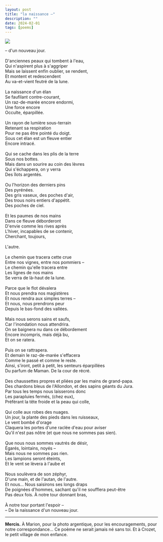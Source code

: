 ```yaml
---
layout: post
title: "la naissance –"
description: ""
date: 2024-02-01
tags: [poems]
---
```


![]({{site.baseurl}}/images/naissance.jpg)

<p style="text-align: center;">

– d'un nouveau jour.  <br/>
<br/>
D'anciennes peaux qui tombent à l'eau,  <br/>
Qui n'aspirent plus à s'aggriper  <br/>
Mais se laissent enfin oublier, se rendent,  <br/>
Et montent et redescendent  <br/>
Au va-et-vient feutré de la lune.  <br/>
<br/>
La naissance d'un élan  <br/>
Se faufilant contre-courant,  <br/>
Un raz-de-marée encore endormi,  <br/>
Une force encore  <br/>
Occulte, éparpillée.  <br/>
<br/>
Un rayon de lumière sous-terrain  <br/>
Retenant sa respiration  <br/>
Pour ne pas être pointé du doigt.  <br/>
Sous cet élan est un fleuve entier  <br/>
Encore intracé.  <br/>
<br/>
Qui se cache dans les plis de la terre  <br/>
Sous nos bottes.  <br/>
Mais dans un sourire au coin des lèvres  <br/>
Qui s'échappera, on y verra  <br/>
Des îlots argentés.  <br/>
<br/>
Ou l'horizon des derniers pins  <br/>
Des pyrénées.  <br/>
Des gris vaseux, des poches d'air,  <br/>
Des trous noirs entiers d'appétit.  <br/>
Des poches de ciel.  <br/>
<br/>
Et les paumes de nos mains  <br/>
Dans ce fleuve déborderont  <br/>
D'envie comme les rives après  <br/>
L'hiver, incapables de se contenir,  <br/>
Cherchant, toujours,  <br/>
<br/>
L'autre.  <br/>
<br/>
Le chemin que tracera cette crue  <br/>
Entre nos vignes, entre nos pommiers –  <br/>
Le chemin qu'elle tracera entre  <br/>
Les lignes de nos mains  <br/>
Se verra de là-haut de la lune.  <br/>
<br/>
Parce que le flot dévalera  <br/>
Et nous prendra nos magistères  <br/>
Et nous rendra aux simples terres –  <br/>
Et nous, nous prendrons peur  <br/>
Depuis le bas-fond des vallées.  <br/>
<br/>
Mais nous serons sains et saufs,  <br/>
Car l'inondation nous attendrira.  <br/>
On se baignera nu dans ce débordement  <br/>
Encore incompris, mais déjà bu,  <br/>
Et on se ratera.  <br/>
<br/>
Puis on se rattrapera.  <br/>
Et demain le raz-de-marée s'effacera  <br/>
Comme le passé et comme le reste.  <br/>
Ainsi, s'iront, petit à petit, les senteurs éparpillées  <br/>
Du parfum de Maman. De la cour de récré.  <br/>
<br/>
Des chaussettes propres et pliées par les mains de grand-papa.  <br/>
Des chardons bleus de l'Allondon, et des sapins géants du Jura.  <br/>
Par tous les temps nous laisserons donc  <br/>
Les parapluies fermés, (chez eux),  <br/>
Préférant la tête froide et la peau qui colle,  <br/>
<br/>
Qui colle aux robes des nuages.  <br/>
Un jour, la plante des pieds dans les ruisseaux,  <br/>
Le vent bombé d'orage  <br/>
Claquera les portes d'une raclée d'eau pour aviser  <br/>
Qu'il n'est pas nôtre (et que nous ne sommes pas sien).  <br/>
<br/>
Que nous nous sommes vautrés de désir,  <br/>
Égarés, lointains, noyés –  <br/>
Mais nous ne sommes pas rien.  <br/>
Les lampions seront éteints,  <br/>
Et le vent se lèvera à l'aube et  <br/>
<br/>
Nous soulèvera de son zéphyr,  <br/>
D'une main, et de l'autan, de l'autre.  <br/>
Et nous... Nous saisirons ses longs draps  <br/>
De poignées d'hommes, sachant qu'il ne soufflera peut-être  <br/>
Pas deux fois. À notre tour donnant bras,  <br/>
<br/>
À notre tour portant l'espoir –  <br/>
– De la naissance d'un nouveau jour.  <br/>

</p>

---

**Mercis.** À Marion, pour la photo argentique, pour les encouragements, pour notre correspondance... Ce poème ne serait jamais né sans toi. Et à Crozet, le petit village de mon enfance.